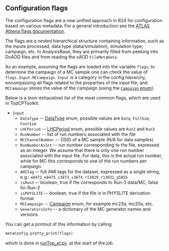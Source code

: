 ## Configuration flags

The configuration flags are a new unified approach in R24 for configuration based on various metadata. For a general introduction see the [ATLAS Athena flags documentation](https://atlassoftwaredocs.web.cern.ch/guides/ca_configuration/flags/).

The flags are a nested hierarchical structure containing information, such as the inputs processed, data type (data/simulation), simulation type, campaign, etc. In AnalysisBase, they are primarily filled from peeking into DxAOD files and from reading the xAOD `FileMetaData`.

As an example, assuming the flags are loaded into the variable `flags`, to determine the campaign of a MC sample one can check the value of `flags.Input.MCCampaign`. `Input` is a category in the config hierarchy, encompassing all flags related to the properties of the input file, and `MCCampaign` stores the value of the campaign (using the [`Campaign` enum](https://acode-browser1.usatlas.bnl.gov/lxr/source/athena/Tools/Campaigns/python/Utils.py)).

Below is a (non-exhaustive) list of the most common flags, which are used in TopCPToolkit:

- `Input`
    - `DataType` -- [DataType](https://acode-browser1.usatlas.bnl.gov/lxr/source/athena/PhysicsAnalysis/Algorithms/AnalysisAlgorithmsConfig/python/ConfigAccumulator.py#0015) enum, possible values are `Data`, `FullSim`, `FastSim`
    - `LHCPeriod` -- [LHCPeriod](https://acode-browser1.usatlas.bnl.gov/lxr/source/athena/Control/AthenaConfiguration/python/Enums.py#0065) enum, possible values are `Run2` and `Run3`
    - `RunNumber` -- list of run numbers associated with the file
    - `MCChannelNumber` -- DSID of a MC sample (N/A for data samples)
    - `RunNumberAsInt` -- run number corresponding to the file, expressed as an integer. We assume that there is only one run number associated with the input file. For data, this is the actual run number, while for MC this corresponds to one of the run numbers per campaign.
    - `AMITag` -- full AMI tags for the dataset, expressed as a single string, e.g.: `e8472_e8475_s3873_s3874_r13829_r13831_p5855`
    - `isRun3` -- boolean, true if file corresponds to Run-3 data/MC, false for Run-2
    - `isPHYSLITE` -- boolean, true if the file is in PHYSLITE derivation format
    - `MCCampaign` -- [Campaign](https://acode-browser1.usatlas.bnl.gov/lxr/source/athena/Tools/Campaigns/python/Utils.py#0003) enum, for example mc23a, mc20a, etc.
    - `GeneratorsInfo` -- a dictionary of the MC generator names and versions

You can get a printout of this information by calling

```python
metaConfig.pretty_print(flags)
```

which is done in [runTop_el.py](https://gitlab.cern.ch/atlasphys-top/reco/TopCPToolkit/-/blob/main/source/TopCPToolkit/share/runTop_el.py), at the start of the job.